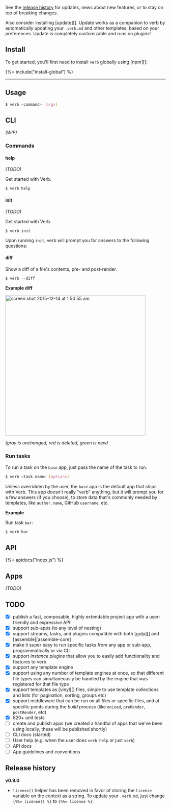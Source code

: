 See the [release history](#release-history) for updates, news about new features, or to stay on top of breaking changes.

Also consider installing [update][]. Update works as a companion to verb by automatically updating your `.verb.md` and other templates, based on your preferences. Update is completely customizable and runs on plugins!

## Install

To get started, you'll first need to install `verb` globally using [npm][]:

{%= include("install-global") %}

***

## Usage

```sh
$ verb <command> [args]
```

## CLI

_(WIP)_

### Commands

#### help

_(TODO)_

Get started with Verb. 

```js
$ verb help
```

#### init

_(TODO)_

Get started with Verb. 

```js
$ verb init
```

Upon running `init`, verb will prompt you for answers to the following questions:

#### diff

Show a diff of a file's contents, pre- and post-render.

```js
$ verb --diff
```

**Example diff**

<img width="440" alt="screen shot 2015-12-14 at 1 50 55 am" src="https://cloud.githubusercontent.com/assets/383994/11774633/395439a0-a205-11e5-880b-cf5d84acf991.png">

_(gray is unchanged, red is deleted, green is new)_

### Run tasks

To run a task on the `base` app, just pass the name of the task to run.

```sh
$ verb <task name> [options]
```

Unless overridden by the user, the `base` app is the default app that ships with Verb. This app doesn't really "verb" anything, but it will prompt you for a few answers (if you choose), to store data that's commonly needed by templates, like `author.name`, GitHub `username`, etc. 

**Example**

Run task `bar`:

```sh
$ verb bar
```

## API
{%= apidocs("index.js") %}

## Apps
_(TODO)_

## TODO

- [x] publish a fast, composable, highly extendable project app with a user-friendly and expressive API!
- [x] support sub-apps (to any level of nesting)
- [x] support streams, tasks, and plugins compatible with both [gulp][] and [assemble][assemble-core]
- [x] make it super easy to run specific tasks from any app or sub-app, programmatically or via CLI 
- [x] support _instance plugins_ that allow you to easily add functionality and features to verb
- [x] support any template engine
- [x] support using any number of template engines at once, so that different file types can simultaneously be handled by the engine that was registered for that file type
- [x] support templates as [vinyl][] files, simple to use template collections and lists (for pagination, sorting, groups etc)
- [x] support middleware that can be run on all files or specific files, and at specific points during the _build process_ (like `onLoad`, `preRender`, `postRender`, etc) 
- [x] 820+ unit tests
- [ ] create and publish apps (we created a handful of apps that we've been using locally, these will be published shortly)
- [ ] CLI docs (started)
- [ ] User help (e.g. when the user does `verb help` or just `verb`)
- [ ] API docs
- [ ] App guidelines and conventions

## Release history

**v0.9.0**

- `license()` helper has been removed in favor of storing the `license` variable on the context as a string. To update your `.verb.md`, just change `{%%= license() %}` to `{%%= license %}`. 
